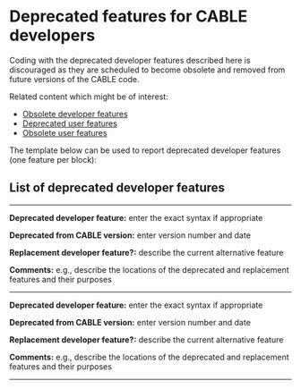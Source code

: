 # Deprecated features for CABLE developers #

Coding with the deprecated developer features described here is discouraged as they are scheduled to become obsolete
and removed from future versions of the CABLE code. 

Related content which might be of interest:

  - [Obsolete developer features](./obsolete_features.md)
  - [Deprecated user features](../../user_guide/obsolete_and_deprecated_features/deprecated_features.md)
  - [Obsolete user features](../../user_guide/obsolete_and_deprecated_features/obsolete_features.md)
  
The template below can be used to report deprecated developer features (one feature per block):

## List of deprecated developer features ##

-------------------------------------------------------------------------------

**Deprecated developer feature:** enter the exact syntax if appropriate

**Deprecated from CABLE version:** enter version number and date

**Replacement developer feature?:** describe the current alternative feature

**Comments:** e.g., describe the locations of the deprecated and replacement features and their purposes

-------------------------------------------------------------------------------

**Deprecated developer feature:** enter the exact syntax if appropriate

**Deprecated from CABLE version:** enter version number and date

**Replacement developer feature?:** describe the current alternative feature

**Comments:** e.g., describe the locations of the deprecated and replacement features and their purposes

-------------------------------------------------------------------------------
